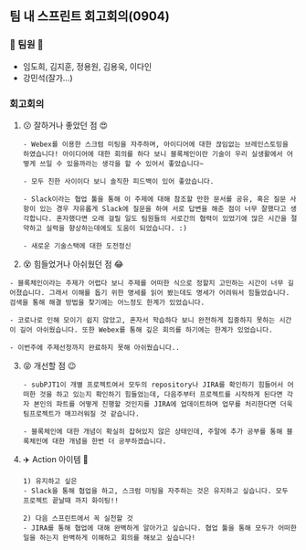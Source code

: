 ## 팀 내 스프린트 회고회의(0904)

### :punch: 팀원 :punch:

- 임도희, 김지훈, 정용원, 김용욱, 이다인
- 강민석(잘가...) 



### 회고회의

1. :kissing: 잘하거나 좋았던 점 :heart_eyes: ​

   ```
   - Webex를 이용한 스크럼 미팅을 자주하며, 아이디어에 대한 끊임없는 브레인스토밍을 하였습니다! 아이디어에 대한 회의를 하다 보니 블록체인이란 기술이 우리 실생활에서 어떻게 쓰일 수 있을까라는 생각을 할 수 있어서 좋았습니다~
   
   - 모두 친한 사이이다 보니 솔직한 피드백이 있어 좋았습니다.
   
   - Slack이라는 협업 툴을 통해 이 주제에 대해 참조할 만한 문서를 공유, 혹은 질문 사항이 있는 경우 자유롭게 Slack에 질문을 하여 서로 답변을 해준 점이 너무 잘했다고 생각합니다. 혼자했다면 오래 걸릴 일도 팀원들의 서로간의 협력이 있었기에 많은 시간을 절약하고 실력을 향상하는데에도 도움이 되었습니다. :)
   
   - 새로운 기술스택에 대한 도전정신
   
   ```

2.   :dizzy_face: 힘들었거나 아쉬웠던 점 :joy:

   ```
   - 블록체인이라는 주제가 어렵다 보니 주제를 어떠한 식으로 정할지 고민하는 시간이 너무 길어졌습니다. 그래서 이해를 돕기 위한 명세를 읽어 봤는데도 명세가 어려워서 힘들었습니다. 검색을 통해 해결 방법을 찾기에는 어느정도 한계가 있었습니다.
   
   - 코로나로 인해 모이기 쉽지 않았고, 혼자서 학습하다 보니 완전하게 집중하지 못하는 시간이 길어 아쉬웠습니다. 또한 Webex를 통해 깊은 회의를 하기에는 한계가 있었습니다. 
   
   - 이번주에 주제선정까지 완료하지 못해 아쉬웠습니다..
   
   ```

3. :stuck_out_tongue_closed_eyes: 개선할 점 :wink: 

   ```
   - subPJT1이 개별 프로젝트여서 모두의 repository나 JIRA를 확인하기 힘들어서 어떠한 것을 하고 있는지 확인하기 힘들었는데, 다음주부터 프로젝트를 시작하게 된다면 각자 본인의 파트를 어떻게 진행할 것인지를 JIRA에 업데이트하며 업무를 처리한다면 더욱 팀프로젝트가 매끄러워질 것 같습니다.
   
   - 블록체인에 대한 개념이 확실히 잡혀있지 않은 상태인데, 주말에 추가 공부를 통해 블록체인에 대한 개념을 한번 더 공부하겠습니다.
   
   ```

4. :airplane: Action 아이템 :rocket: 

   ```
   1) 유지하고 싶은
   - Slack을 통해 협업을 하고, 스크럼 미팅을 자주하는 것은 유지하고 싶습니다. 모두 프로젝트 끝날때 까지 화이팅!!
   
   2) 다음 스프린트에서 꼭 실천할 것
   - JIRA를 통해 협업에 대해 완벽하게 알아가고 싶습니다. 협업 툴을 통해 모두가 어떠한 일을 하는지 완벽하게 이해하고 회의를 해보고 싶습니다!
   ```

   